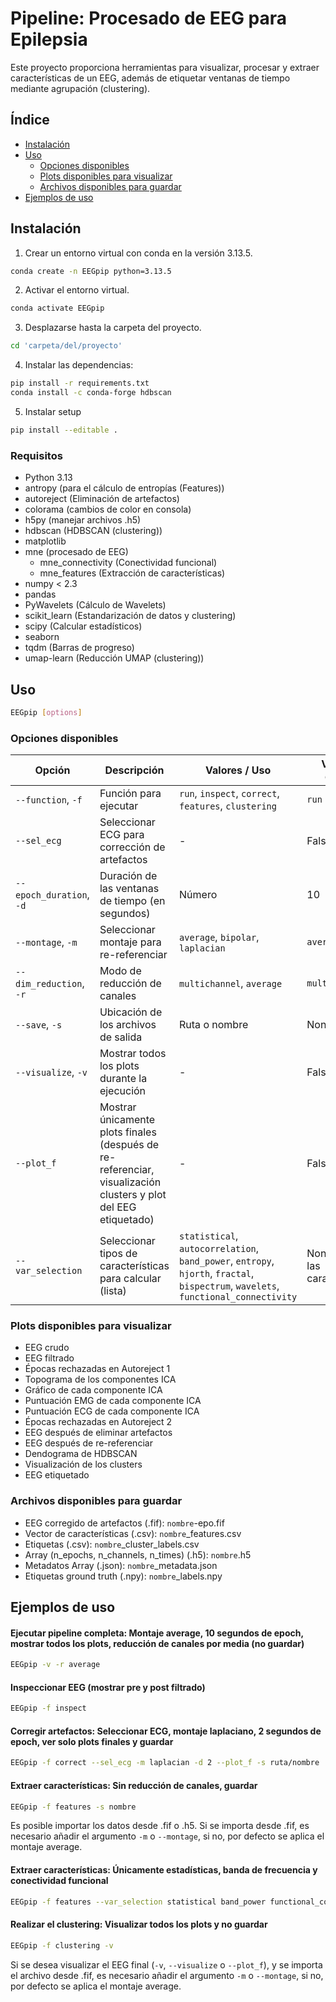 # Pipeline: Procesado de EEG para Epilepsia

Este proyecto proporciona herramientas para visualizar, procesar y extraer características de un EEG, además de etiquetar ventanas de tiempo mediante agrupación (clustering).

## Índice
- [Instalación](#instalacion)
- [Uso](#uso)
    - [Opciones disponibles](#opciones-disponibles)
    - [Plots disponibles para visualizar](#plots-disponibles-para-visualizar)
    - [Archivos disponibles para guardar](#archivos-disponibles-para-guardar)
- [Ejemplos de uso](#ejemplos-de-uso)

## Instalación

1. Crear un entorno virtual con conda en la versión 3.13.5.
```bash
conda create -n EEGpip python=3.13.5
```
2. Activar el entorno virtual.
```bash
conda activate EEGpip
```
3. Desplazarse hasta la carpeta del proyecto.
```bash
cd 'carpeta/del/proyecto'
```
4. Instalar las dependencias:
```bash
pip install -r requirements.txt
conda install -c conda-forge hdbscan
```
5. Instalar setup
```bash
pip install --editable .
```

### Requisitos

- Python 3.13
- antropy (para el cálculo de entropías (Features))
- autoreject (Eliminación de artefactos)
- colorama (cambios de color en consola)
- h5py (manejar archivos .h5)
- hdbscan (HDBSCAN (clustering))
- matplotlib
- mne (procesado de EEG)
    - mne_connectivity (Conectividad funcional)
    - mne_features (Extracción de características)
- numpy < 2.3
- pandas
- PyWavelets (Cálculo de Wavelets)
- scikit_learn (Estandarización de datos y clustering)
- scipy (Calcular estadísticos)
- seaborn
- tqdm (Barras de progreso)
- umap-learn (Reducción UMAP (clustering))

## Uso
```bash
EEGpip [options]
```

### Opciones disponibles
| Opción                   | Descripción                                                                                                                                 | Valores / Uso                                         | Valor por defecto |
|--------------------------|---------------------------------------------------------------------------------------------------------------------------------------------|-------------------------------------------------------|-------------------|
| `--function`, `-f`       | Función para ejecutar                                                                                                                       | `run`, `inspect`, `correct`, `features`, `clustering` | `run`             |
| `--sel_ecg`              | Seleccionar ECG para corrección de artefactos                                                                                               | -                                                     | False             |
| `--epoch_duration`, `-d` | Duración de las ventanas de tiempo (en segundos)                                                                                            | Número                                                | 10                |
| `--montage`, `-m`        | Seleccionar montaje para re-referenciar                                                                                                     | `average`, `bipolar`, `laplacian`                     | `average`         |
| `--dim_reduction`, `-r`  | Modo de reducción de canales                                                                                                                | `multichannel`, `average`                             | `multichannel`    |
| `--save`, `-s`           | Ubicación de los archivos de salida                                                                                                         | Ruta o nombre                                         | None              |
| `--visualize`, `-v`      | Mostrar todos los plots durante la ejecución                                                                                                | -                                                     | False             |
| `--plot_f`               | Mostrar únicamente plots finales (después de re-referenciar, visualización clusters y plot del EEG etiquetado) | -                                                     | False             |
| `--var_selection` | Seleccionar tipos de características para calcular (lista) | `statistical`, `autocorrelation`, `band_power`, `entropy`, `hjorth`, `fractal`, `bispectrum`, `wavelets`, `functional_connectivity` | None (todas las características)

### Plots disponibles para visualizar
- EEG crudo
- EEG filtrado
- Épocas rechazadas en Autoreject 1
- Topograma de los componentes ICA
- Gráfico de cada componente ICA
- Puntuación EMG de cada componente ICA
- Puntuación ECG de cada componente ICA
- Épocas rechazadas en Autoreject 2
- EEG después de eliminar artefactos
- EEG después de re-referenciar
- Dendograma de HDBSCAN
- Visualización de los clusters
- EEG etiquetado

### Archivos disponibles para guardar
- EEG corregido de artefactos (.fif): `nombre`-epo.fif
- Vector de características (.csv): `nombre`_features.csv
- Etiquetas (.csv): `nombre`_cluster_labels.csv
- Array (n_epochs, n_channels, n_times) (.h5): `nombre`.h5
- Metadatos Array (.json): `nombre`_metadata.json
- Etiquetas ground truth (.npy): `nombre`_labels.npy

## Ejemplos de uso
#### Ejecutar pipeline completa: Montaje average, 10 segundos de epoch, mostrar todos los plots, reducción de canales por media (no guardar)
```bash
EEGpip -v -r average
```

#### Inspeccionar EEG (mostrar pre y post filtrado)
```bash
EEGpip -f inspect
```

#### Corregir artefactos: Seleccionar ECG, montaje laplaciano, 2 segundos de epoch, ver solo plots finales y guardar
```bash
EEGpip -f correct --sel_ecg -m laplacian -d 2 --plot_f -s ruta/nombre
```

#### Extraer características: Sin reducción de canales, guardar
```bash
EEGpip -f features -s nombre
```
Es posible importar los datos desde .fif o .h5. Si se importa desde .fif, es necesario añadir el argumento `-m` o `--montage`, si no, por defecto se aplica el montaje average.

#### Extraer características: Únicamente estadísticas, banda de frecuencia y conectividad funcional
```bash
EEGpip -f features --var_selection statistical band_power functional_connectivity
```

#### Realizar el clustering: Visualizar todos los plots y no guardar
```bash
EEGpip -f clustering -v
```
Si se desea visualizar el EEG final (`-v`, `--visualize` o `--plot_f`), y se importa el archivo desde .fif, es necesario añadir el argumento `-m` o `--montage`, si no, por defecto se aplica el montaje average.

